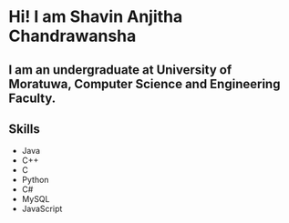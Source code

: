 # Hi! I am Shavin Anjitha Chandrawansha

## I am an undergraduate at University of Moratuwa, Computer Science and Engineering Faculty.

## Skills

<ul>
  <li>Java</li>
  <li>C++</li>
  <li>C</li>
  <li>Python</li>
  <li>C#</li>
  <li>MySQL</li>
  <li>JavaScript</li>
</ul>
